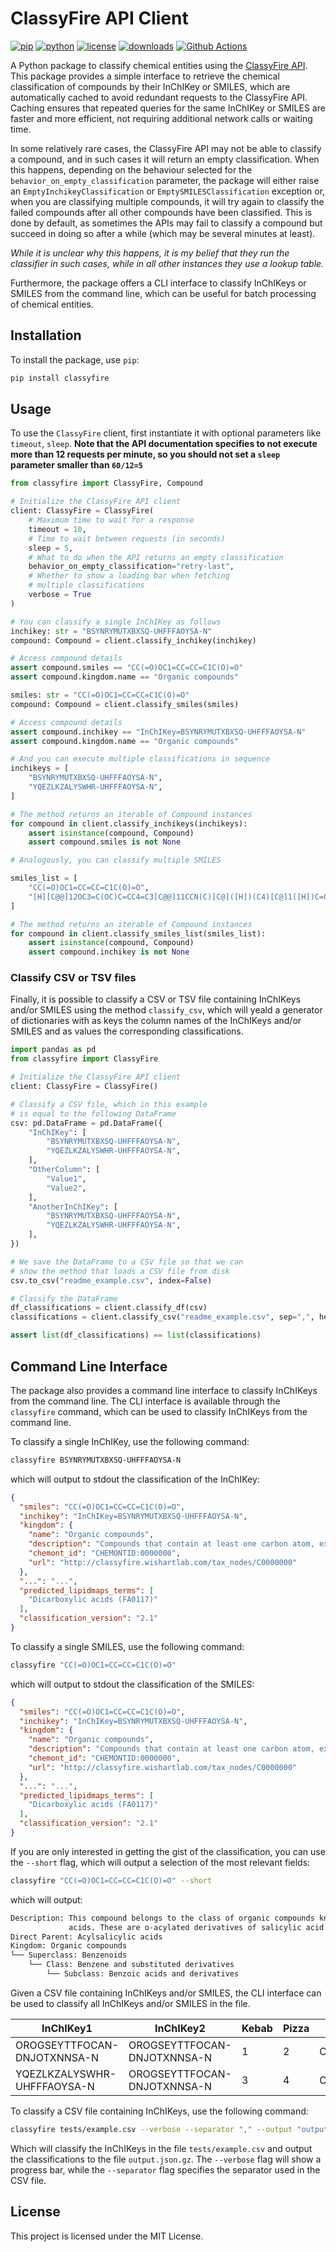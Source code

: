 # ClassyFire API Client

[![pip](https://badge.fury.io/py/classyfire.svg)](https://pypi.org/project/classyfire/)
[![python](https://img.shields.io/pypi/pyversions/classyfire)](https://pypi.org/project/classyfire/)
[![license](https://img.shields.io/pypi/l/classyfire)](https://pypi.org/project/classyfire/)
[![downloads](https://pepy.tech/badge/classyfire)](https://pepy.tech/project/classyfire)
[![Github Actions](https://github.com/LucaCappelletti94/classyfire/actions/workflows/python.yml/badge.svg)](https://github.com/LucaCappelletti94/classyfire/actions/)

A Python package to classify chemical entities using the [ClassyFire API](http://classyfire.wishartlab.com). This package provides a simple interface to retrieve the chemical classification of compounds by their InChIKey or SMILES, which are automatically cached to avoid redundant requests to the ClassyFire API. Caching ensures that repeated queries for the same InChIKey or SMILES are faster and more efficient, not requiring additional network calls or waiting time.

In some relatively rare cases, the ClassyFire API may not be able to classify a compound, and in such cases it will return an empty classification. When this happens, depending on the behaviour selected for the `behavior_on_empty_classification` parameter, the package will either raise an `EmptyInchikeyClassification` or `EmptySMILESClassification` exception or, when you are classifying multiple compounds, it will try again to classify the failed compounds after all other compounds have been classified. This is done by default, as sometimes the APIs may fail to classify a compound but succeed in doing so after a while (which may be several minutes at least).

*While it is unclear why this happens, it is my belief that they run the classifier in such cases, while in all other instances they use a lookup table.*

Furthermore, the package offers a CLI interface to classify InChIKeys or SMILES from the command line, which can be useful for batch processing of chemical entities.

## Installation

To install the package, use `pip`:

```bash
pip install classyfire
```

## Usage

To use the `ClassyFire` client, first instantiate it with optional parameters like `timeout`, `sleep`. **Note that the API documentation specifies to not execute more than 12 requests per minute, so you should not set a `sleep` parameter smaller than `60/12=5`**

```python
from classyfire import ClassyFire, Compound

# Initialize the ClassyFire API client
client: ClassyFire = ClassyFire(
    # Maximum time to wait for a response
    timeout = 10,
    # Time to wait between requests (in seconds)
    sleep = 5,
    # What to do when the API returns an empty classification
    behavior_on_empty_classification="retry-last",
    # Whether to show a loading bar when fetching
    # multiple classifications
    verbose = True
)

# You can classify a single InChIKey as follows
inchikey: str = "BSYNRYMUTXBXSQ-UHFFFAOYSA-N"
compound: Compound = client.classify_inchikey(inchikey)

# Access compound details
assert compound.smiles == "CC(=O)OC1=CC=CC=C1C(O)=O"
assert compound.kingdom.name == "Organic compounds"

smiles: str = "CC(=O)OC1=CC=CC=C1C(O)=O"
compound: Compound = client.classify_smiles(smiles)

# Access compound details
assert compound.inchikey == "InChIKey=BSYNRYMUTXBXSQ-UHFFFAOYSA-N"
assert compound.kingdom.name == "Organic compounds"

# And you can execute multiple classifications in sequence
inchikeys = [
    "BSYNRYMUTXBXSQ-UHFFFAOYSA-N",
    "YQEZLKZALYSWHR-UHFFFAOYSA-N",
]

# The method returns an iterable of Compound instances
for compound in client.classify_inchikeys(inchikeys):
    assert isinstance(compound, Compound)
    assert compound.smiles is not None

# Analogously, you can classify multiple SMILES

smiles_list = [
    "CC(=O)OC1=CC=CC=C1C(O)=O",
    "[H][C@@]12OC3=C(OC)C=CC4=C3[C@@]11CCN(C)[C@]([H])(C4)[C@]1([H])C=C[C@@H]2O",
]

# The method returns an iterable of Compound instances
for compound in client.classify_smiles_list(smiles_list):
    assert isinstance(compound, Compound)
    assert compound.inchikey is not None

```

### Classify CSV or TSV files

Finally, it is possible to classify a CSV or TSV file containing InChIKeys and/or SMILES using the method `classify_csv`, which will yeald a generator of dictionaries with as keys the column names of the InChIKeys and/or SMILES and as values the corresponding classifications.

```python
import pandas as pd
from classyfire import ClassyFire

# Initialize the ClassyFire API client
client: ClassyFire = ClassyFire()

# Classify a CSV file, which in this example
# is equal to the following DataFrame
csv: pd.DataFrame = pd.DataFrame({
    "InChIKey": [
        "BSYNRYMUTXBXSQ-UHFFFAOYSA-N",
        "YQEZLKZALYSWHR-UHFFFAOYSA-N",
    ],
    "OtherColumn": [
        "Value1",
        "Value2",
    ],
    "AnotherInChIKey": [
        "BSYNRYMUTXBXSQ-UHFFFAOYSA-N",
        "YQEZLKZALYSWHR-UHFFFAOYSA-N",
    ],
})

# We save the DataFrame to a CSV file so that we can
# show the method that loads a CSV file from disk
csv.to_csv("readme_example.csv", index=False)

# Classify the DataFrame
df_classifications = client.classify_df(csv)
classifications = client.classify_csv("readme_example.csv", sep=",", header=True)

assert list(df_classifications) == list(classifications)
```

## Command Line Interface

The package also provides a command line interface to classify InChIKeys from the command line. The CLI interface is available through the `classyfire` command, which can be used to classify InChIKeys from the command line.

To classify a single InChIKey, use the following command:

```bash
classyfire BSYNRYMUTXBXSQ-UHFFFAOYSA-N
```

which will output to stdout the classification of the InChIKey:

```json
{
  "smiles": "CC(=O)OC1=CC=CC=C1C(O)=O",
  "inchikey": "InChIKey=BSYNRYMUTXBXSQ-UHFFFAOYSA-N",
  "kingdom": {
    "name": "Organic compounds",
    "description": "Compounds that contain at least one carbon atom, excluding isocyanide/cyanide and their non-hydrocarbyl derivatives, thiophosgene, carbon diselenide, carbon monosulfide, carbon disulfide, carbon subsulfide, carbon monoxide, carbon dioxide, Carbon suboxide, and dicarbon monoxide.",
    "chemont_id": "CHEMONTID:0000000",
    "url": "http://classyfire.wishartlab.com/tax_nodes/C0000000"
  },
  "...": "...",
  "predicted_lipidmaps_terms": [
    "Dicarboxylic acids (FA0117)"
  ],
  "classification_version": "2.1"
}
```

To classify a single SMILES, use the following command:

```bash
classyfire "CC(=O)OC1=CC=CC=C1C(O)=O"
```

which will output to stdout the classification of the SMILES:

```json
{
  "smiles": "CC(=O)OC1=CC=CC=C1C(O)=O",
  "inchikey": "InChIKey=BSYNRYMUTXBXSQ-UHFFFAOYSA-N",
  "kingdom": {
    "name": "Organic compounds",
    "description": "Compounds that contain at least one carbon atom, excluding isocyanide/cyanide and their non-hydrocarbyl derivatives, thiophosgene, carbon diselenide, carbon monosulfide, carbon disulfide, carbon subsulfide, carbon monoxide, carbon dioxide, Carbon suboxide, and dicarbon monoxide.",
    "chemont_id": "CHEMONTID:0000000",
    "url": "http://classyfire.wishartlab.com/tax_nodes/C0000000"
  },
  "...": "...",
  "predicted_lipidmaps_terms": [
    "Dicarboxylic acids (FA0117)"
  ],
  "classification_version": "2.1"
}
```

If you are only interested in getting the gist of the classification, you can use the `--short` flag, which will output a selection of the most relevant fields:

```bash
classyfire "CC(=O)OC1=CC=CC=C1C(O)=O" --short
```

which will output:

```bash
Description: This compound belongs to the class of organic compounds known as acylsalicylic
             acids. These are o-acylated derivatives of salicylic acid.
Direct Parent: Acylsalicylic acids
Kingdom: Organic compounds
└── Superclass: Benzenoids
    └── Class: Benzene and substituted derivatives
        └── Subclass: Benzoic acids and derivatives
```

Given a CSV file containing InChIKeys and/or SMILES, the CLI interface can be used to classify all InChIKeys and/or SMILES in the file.

| InChIKey1                           | InChIKey2                           | Kebab | Pizza | SMILES1                  |
|-------------------------------------|-------------------------------------|-------|-------|--------------------------|
| OROGSEYTTFOCAN-DNJOTXNNSA-N         | OROGSEYTTFOCAN-DNJOTXNNSA-N         | 1     | 2     | CC(=O)OC1=CC=CC=C1C(O)=O |
| YQEZLKZALYSWHR-UHFFFAOYSA-N         | OROGSEYTTFOCAN-DNJOTXNNSA-N         | 3     | 4     | CC(=O)OC1=CC=CC=C1C(O)=O |

To classify a CSV file containing InChIKeys, use the following command:

```bash
classyfire tests/example.csv --verbose --separator "," --output "output.json.gz"
```

Which will classify the InChIKeys in the file `tests/example.csv` and output the classifications to the file `output.json.gz`. The `--verbose` flag will show a progress bar, while the `--separator` flag specifies the separator used in the CSV file.

## License

This project is licensed under the MIT License.
